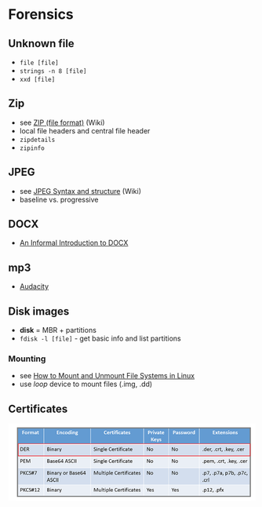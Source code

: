 # Forensics

## Unknown file
- `file [file]`
- `strings -n 8 [file]`
- `xxd [file]`

## Zip
- see [ZIP (file format)](https://en.wikipedia.org/wiki/Zip_(file_format)#Structure) (Wiki)
- local file headers and central file header
- `zipdetails`
- `zipinfo`

## JPEG
- see [JPEG Syntax and structure](https://en.wikipedia.org/wiki/JPEG#Syntax_and_structure) (Wiki)
- baseline vs. progressive

## DOCX
- [An Informal Introduction to DOCX](https://www.toptal.com/xml/an-informal-introduction-to-docx)

## mp3
- [Audacity](https://www.audacityteam.org/)

## Disk images
- **disk** = MBR + partitions
- `fdisk -l [file]` - get basic info and list partitions

### Mounting
- see [How to Mount and Unmount File Systems in Linux](https://linuxize.com/post/how-to-mount-and-unmount-file-systems-in-linux/#mounting-iso-files)
- use _loop_ device to mount files (.img, .dd)

## Certificates
![](_img/certificates-overview.png)